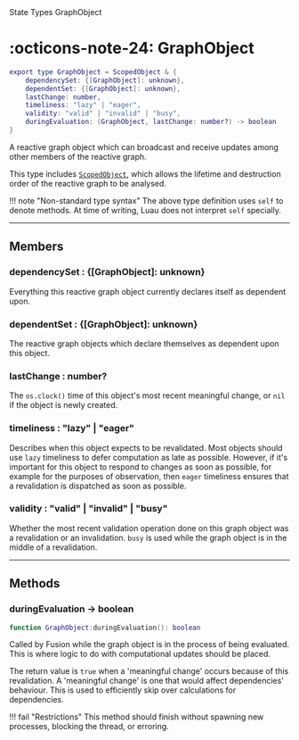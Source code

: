 <nav class="fusiondoc-api-breadcrumbs">
	<span>State</span>
	<span>Types</span>
	<span>GraphObject</span>
</nav>

<h1 class="fusiondoc-api-header" markdown>
	<span class="fusiondoc-api-icon" markdown>:octicons-note-24:</span>
	<span class="fusiondoc-api-name">GraphObject</span>
</h1>

```Lua
export type GraphObject = ScopedObject & {
	dependencySet: {[GraphObject]: unknown},
	dependentSet: {[GraphObject]: unknown},
	lastChange: number,
	timeliness: "lazy" | "eager",
	validity: "valid" | "invalid" | "busy",
	duringEvaluation: (GraphObject, lastChange: number?) -> boolean
}
```

A reactive graph object which can broadcast and receive updates among other
members of the reactive graph.

This type includes [`ScopedObject`](../../../memory/types/scopedobject), which
allows the lifetime and destruction order of the reactive graph to be analysed.

!!! note "Non-standard type syntax"
	The above type definition uses `self` to denote methods. At time of writing,
	Luau does not interpret `self` specially.

-----

## Members

<h3 markdown>
	dependencySet
	<span class="fusiondoc-api-type">
		: {[GraphObject]: unknown}
	</span>
</h3>

Everything this reactive graph object currently declares itself as dependent
upon.

<h3 markdown>
	dependentSet
	<span class="fusiondoc-api-type">
		: {[GraphObject]: unknown}
	</span>
</h3>

The reactive graph objects which declare themselves as dependent upon this
object.

<h3 markdown>
	lastChange
	<span class="fusiondoc-api-type">
		: number?
	</span>
</h3>

The `os.clock()` time of this object's most recent meaningful change, or `nil`
if the object is newly created.

<h3 markdown>
	timeliness
	<span class="fusiondoc-api-type">
		: "lazy" | "eager"
	</span>
</h3>

Describes when this object expects to be revalidated. Most objects should use
`lazy` timeliness to defer computation as late as possible. However, if it's
important for this object to respond to changes as soon as possible, for example
for the purposes of observation, then `eager` timeliness ensures that a
revalidation is dispatched as soon as possible.

<h3 markdown>
	validity
	<span class="fusiondoc-api-type">
		: "valid" | "invalid" | "busy"
	</span>
</h3>

Whether the most recent validation operation done on this graph object was a
revalidation or an invalidation. `busy` is used while the graph object is in
the middle of a revalidation.

-----

## Methods

<h3 markdown>
	duringEvaluation
	<span class="fusiondoc-api-type">
		-> boolean
	</span>
</h3>

```Lua
function GraphObject:duringEvaluation(): boolean
```

Called by Fusion while the graph object is in the process of being evaluated.
This is where logic to do with computational updates should be placed.

The return value is `true` when a 'meaningful change' occurs because of this
revalidation. A 'meaningful change' is one that would affect dependencies'
behaviour. This is used to efficiently skip over calculations for dependencies.

!!! fail "Restrictions"
	This method should finish without spawning new processes, blocking the 
	thread, or erroring.